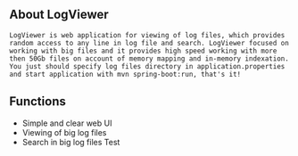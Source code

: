 ## About LogViewer
	LogViewer is web application for viewing of log files, which provides random access to any line in log file and search. LogViewer focused on working with big files and it provides high speed working with more then 50Gb files on account of memory mapping and in-memory indexation. 
	You just should specify log files directory in application.properties and start application with mvn spring-boot:run, that's it!
## Functions
- Simple and clear web UI
- Viewing of big log files
- Search in big log files
Test
